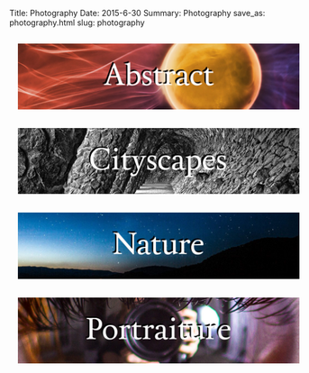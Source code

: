 Title: Photography
Date: 2015-6-30
Summary: Photography
save_as: photography.html
slug: photography

<a href="abstract.html"><img src="images/thumb_Abstract.jpg" style="padding: 15px; width: 500px;"/></a><br />
<a href="cityscapes.html"><img src="images/thumb_Cityscapes.jpg" style="padding: 15px; width: 500px;"/></a><br />
<a href="nature.html"><img src="images/thumb_Nature.jpg" style="padding: 15px; width: 500px;"/></a><br />
<a href="portraits.html"><img src="images/thumb_Portraits.jpg" style="padding: 15px; width: 500px;"/></a><br />
